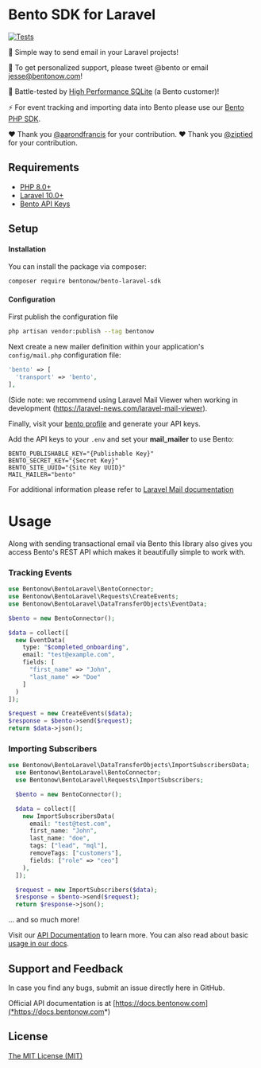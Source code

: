 # Bento SDK for Laravel
[![Tests](https://github.com/bentonow/bento-laravel-sdk/actions/workflows/tests.yml/badge.svg?branch=main)](https://github.com/bentonow/bento-laravel-sdk/actions/workflows/tests.yml)


🍱 Simple way to send email in your Laravel projects!

👋 To get personalized support, please tweet @bento or email jesse@bentonow.com!

🐶 Battle-tested by [High Performance SQLite](https://highperformancesqlite.com/) (a Bento customer)!

⚡️ For event tracking and importing data into Bento please use our [Bento PHP SDK](https://github.com/bentonow/bento-php-sdk#Installation-Laravel).

❤️ Thank you [@aarondfrancis](https://github.com/aarondfrancis) for your contribution.
❤️ Thank you [@ziptied](*https%3A//github.com/ziptied*) for your contribution.

## Requirements

* [PHP 8.0+](https://php.net/releases/)
* [Laravel 10.0+](https://www.laravel.com)
* [Bento API Keys](https://app.bentonow.com/account/teams)

## Setup
#### Installation
You can install the package via composer:
```bash
composer require bentonow/bento-laravel-sdk
```

#### Configuration
First publish the configuration file
```bash
php artisan vendor:publish --tag bentonow
```

Next create a new mailer definition within your application's `config/mail.php` configuration file:
```php
'bento' => [
  'transport' => 'bento',
],
```
(Side note: we recommend using Laravel Mail Viewer when working in development (https://laravel-news.com/laravel-mail-viewer). 

Finally, visit your [bento profile](https://app.bentonow.com/account) and generate your API keys.

Add the API keys to your `.env` and set your **mail_mailer** to use Bento:
```*dotenv*
BENTO_PUBLISHABLE_KEY="{Publishable Key}"
BENTO_SECRET_KEY="{Secret Key}"
BENTO_SITE_UUID="{Site Key UUID}"
MAIL_MAILER="bento"
```

For additional information please refer to [Laravel Mail documentation](https://laravel.com/docs/mail)

# Usage 

Along with sending transactional email via Bento this library also gives you access Bento's REST API which makes it beautifully simple to work with.

### Tracking Events
```php
use Bentonow\BentoLaravel\BentoConnector;
use Bentonow\BentoLaravel\Requests\CreateEvents;
use Bentonow\BentoLaravel\DataTransferObjects\EventData;

$bento = new BentoConnector();

$data = collect([
  new EventData(
    type: "$completed_onboarding",
    email: "test@example.com",
    fields: [
      "first_name" => "John",
      "last_name" => "Doe"
    ]
  )
]);

$request = new CreateEvents($data);
$response = $bento->send($request);
return $data->json();
```

### Importing Subscribers
```php
use Bentonow\BentoLaravel\DataTransferObjects\ImportSubscribersData;
  use Bentonow\BentoLaravel\BentoConnector;
  use Bentonow\BentoLaravel\Requests\ImportSubscribers;

  $bento = new BentoConnector();

  $data = collect([
    new ImportSubscribersData(
      email: "test@test.com",
      first_name: "John",
      last_name: "doe",
      tags: ["lead", "mql"],
      removeTags: ["customers"],
      fields: ["role" => "ceo"]
    ),
  ]);

  $request = new ImportSubscribers($data);
  $response = $bento->send($request);
  return $response->json();
```

... and so much more! 

Visit our [API Documentation](https://docs.bentonow.com) to learn more. You can also read about basic [usage in our docs](https://docs.bentonow.com/quickstart#common-setups-patterns).

## Support and Feedback

In case you find any bugs, submit an issue directly here in GitHub.

Official API documentation is at [https://docs.bentonow.com](*https://docs.bentonow.com*)

## License

[The MIT License (MIT)](*LICENSE.md*)
